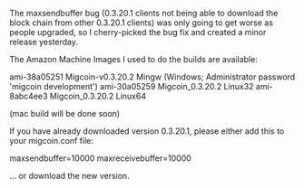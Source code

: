 The maxsendbuffer bug (0.3.20.1 clients not being able to download the block chain from other 0.3.20.1 clients) was only going to get
worse as people upgraded, so I cherry-picked the bug fix and created a minor release yesterday.

The Amazon Machine Images I used to do the builds are available:

  ami-38a05251   Migcoin-v0.3.20.2 Mingw    (Windows; Administrator password 'migcoin development')
  ami-30a05259   Migcoin_0.3.20.2 Linux32
  ami-8abc4ee3   Migcoin_0.3.20.2 Linux64

(mac build will be done soon)

If you have already downloaded version 0.3.20.1, please either add this to your migcoin.conf file:

  maxsendbuffer=10000
  maxreceivebuffer=10000

... or download the new version.
